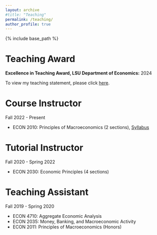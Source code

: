 ```yaml
---
layout: archive
#title: "Teaching"
permalink: /teaching/
author_profile: true
---
```


{% include base_path %}

Teaching Award
=====
**Excellence in Teaching Award, LSU Department of Economics:** 2024

To view my teaching statement, please click [here](/files/Murad_Zeynalli_Teaching_Statement.pdf).

Course Instructor
=====
Fall 2022 - Present 
* ECON 2010: Principles of Macroeconomics (2 sections), [Syllabus](/files/ECON2010_Fall2024_Syllabus_MZ.pdf)

Tutorial Instructor
=====
Fall 2020 - Spring 2022
* ECON 2030: Economic Principles (4 sections)

Teaching Assistant
=====
Fall 2019 - Spring 2020
* ECON 4710: Aggregate Economic Analysis 
* ECON 2035: Money, Banking, and Macroeconomic Activity 
* ECON 2011: Principles of Macroeconomics (Honors) 